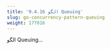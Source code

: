 ```yaml
---
title: '9.4.16 الگو Queuing'
slug: go-concurrency-pattern-queuing
weight: 177016
---
```


الگو  Queuing...